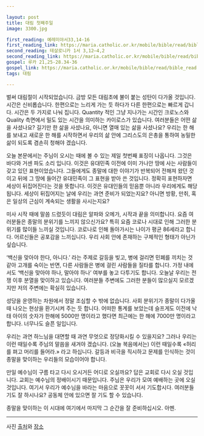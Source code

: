 ```yaml
---

layout: post
title: 대림 첫째주일
image: 3300.jpg

first_reading: 예레미야서33,14-16
first_reading_link: https://maria.catholic.or.kr/mobile/bible/read/bible_read.asp?m=1&n=130&p=33
second_reading: 테살로니카 1서 3,12―4,2
second_reading_link: https://maria.catholic.or.kr/mobile/bible/read/bible_read.asp?m=2&n=159&p=3
gospel: 루카 21,25-28.34-36
gospel_link: https://maria.catholic.or.kr/mobile/bible/read/bible_read.asp?m=2&n=149&p=21
tags: 대림

---
```


벌써 대림절이 시작되었습니다. 금방 모든 대림초에 불이 붙는 성탄이 다가올 것입니다. 시간은 신비롭습니다. 한편으로는 느리게 가는 듯 하다가 다른 한편으로는 빠르게 갑니다. 시간은 두 가지로 나눠 집니다. Quantity 적인 그냥 지나가는 시간인 크로노스와 Quality 측면에서 밀도 있는 시간을 의미하는 카이로스가 있습니다. 여러분들은 어떤 삶을 사셨나요? 길기만 한 삶을 사셨나요, 아니면 열매 있는 삶을 사셨나요? 우리는 한 해를 보내고 새로운 한 해를 시작하면서 우리의 삶 안에 그리스도의 은총을 통하여 농밀한 삶이 되도록 겸손히 청해야 겠습니다.

오늘 본문에서는 주님이 오시는 때에 볼 수 있는 제일 첫번째 표징이 나옵니다. 그것은 바다와 거센 파도 소리 입니다. 이것은 유대민족 이전에 이미 가나안 땅에 사는 사람들이 갖고 있던 표현이었습니다. 그들에게도 종말에 대한 이야기가 반복되어 전해져 왔던 것이고 뒤에 그 땅에 들어간 유대민족이 그 표현을 받아 쓴 것입니다. 정확히 표현하자면 세상이 뒤집어진다는 것을 뜻합니다. 이것은 유대인들의 믿음뿐 아니라 우리에게도 해당됩니다. 세상이 뒤집어지는 날에 우리는 과연 준비가 되었는지요? 아니면 방황, 만취, 혹은 일상의 근심이 계속되는 생활을 사시는지요?

미사 시작 때에 말씀 드렸듯이 대림은 알파와 오메가, 시작과 끝을 의미합니다. 요즘 여러분들은 종말의 분위기를 느끼지 않으신가요? 특히 요즘 코로나 시대로 인해 그러한 분위기를 많이들 느끼실 것입니다. 코로나로 인해 돌아가시는 나이가 평균 86세라고 합니다. 어르신들은 공포감을 느끼십니다. 우리 사회 안에 존재하는 구체적인 형태가 아닌가 싶습니다.

‘백신을 맞아야 한다, 아니다.’ 라는 주제로 갈등을 빚고, 병에 걸리면 민폐를 끼치는 것 같아 고개를 숙이는 반면, 다른 사람들은 병에 걸린 사람들을 질타를 합니다. 가정 내에서도 ‘백신을 맞아야 하나, 말아야 하나’ 여부를 놓고 다투기도 합니다. 오늘날 우리는 전쟁 이후 분열을 맞이하고 있습니다. 여러분들 주변에도 그러한 분들이 많으실지 모르겠지만 저의 주변에는 확실히 있습니다.

성당을 운영하는 차원에서 정말 조심할 수 밖에 없습니다. 사회 분위기가 종말이 다가올 때 나오는 현상을 환기시켜 주는 듯 합니다. 어떠한 통계를 보았는데 슬프게도 이전에 낙태 아이의 숫자가 한해에 5000만 명이라고 했다면 최근에는 한 해에 7000만 명이라고 합니다. 너무나도 슬픈 일입니다.

우리는 과연 하느님을 대면할 때 과연 무엇으로 정당화시킬 수 있을지요? 그러나 우리는 이런 때일수록 주님의 말씀을 새겨야 겠습니다. (오늘 복음에서는) 이런 때일수록 «허리를 펴고 머리를 들어라.» 라고 하십니다. 갈등과 비극을 직시하고 문제를 인식하는 것이 종말을 맞이하는 우리들의 모습이어야 합니다.

만일 예수님이 구름 타고 다시 오시거든 어디로 오실까요? 답은 교회로 다시 오실 것입니다. 교회는 예수님의 정배이시기 때문입니다. 주님은 우리가 모여 예배하는 곳에 오실 것입니다. 여기서 우리가 예수님을 바라는 마음으로 꼿꼿이 서서 기도합시다. 여러분들 기도 잘 하시나요? 공동체 안에 있으면 잘 기도 할 수 있습니다.

종말을 맞이하는 이 시대에 여기에서 마지막 그 순간을 잘 준비하십시오. 아멘.

<hr>

사진 <a href="https://www.flickr.com/photos/question_everything/10127678023">출처</a>와 <a href="https://sacredheartofmary.org/photoalbums/field-of-crosses">장소</a>

